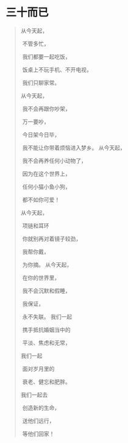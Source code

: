 # 三十而已


<!--more-->



>从今天起，
>
>​	不管多忙，
>
>​		我们都要一起吃饭，
>
>​			饭桌上不玩手机、不开电视，
>
>​					我们只聊家常。
>
>从今天起，
>
>​	我不会再跟你吵架，
>
>​		万一要吵，
>
>​			今日架今日毕，
>
>​				我不能让你带着烦恼进入梦乡。
>从今天起，
>
>​	我不会再养任何小动物了，
>
>​		因为在这个世界上，
>
>​			任何小猫小鱼小狗，
>
>​				都不如你可爱！
>
>从今天起，
>
>​	项链和耳环
>
>​		你就别再对着镜子较劲，
>
>​			我帮你戴，
>
>​				为你摘。
>从今天起，
>
>​	在你的世界里，
>
>​		我不会沉默和假睡，
>
>​			我保证，
>
>​				永不失联。
>我们一起
>
>​	携手抵抗婚姻当中的
>
>​		平淡、焦虑和无常，
>
>我们一起
>
>​	面对岁月里的
>
>​		衰老、健忘和肥胖。
>
>我们一起去
>
>​	创造新的生命，
>
>​		送他们远行，
>
>​			等他们回家！
